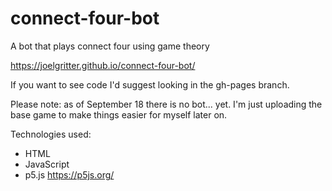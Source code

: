 # connect-four-bot
A bot that plays connect four using game theory

https://joelgritter.github.io/connect-four-bot/

If you want to see code I'd suggest looking in the gh-pages branch.

Please note: as of September 18 there is no bot... yet. I'm just uploading the base game to make things easier for myself later on.

Technologies used:
- HTML
- JavaScript
- p5.js https://p5js.org/
